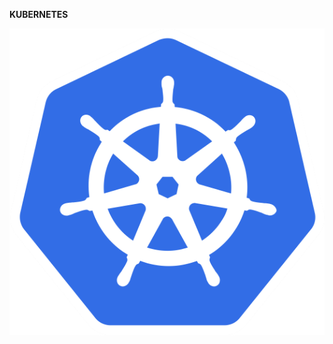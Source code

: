 **KUBERNETES**

![Kubernetes Icon for Kubernetes Module](images/kubernetes.png.png "Orchestration with Kubernetes")

